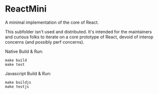 # ReactMini
A minimal implementation of the core of React.

This subfolder isn't used and distributed. It's intended for the maintainers and curious folks to iterate on a core prototype of React, devoid of interop concerns (and possibly perf concerns).

Native Build & Run:

```
make build
make test
```

Javascript Build & Run:

```
make buildjs
make testjs
```


